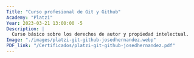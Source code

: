 ```yaml
---
Title: "Curso profesional de Git y Github"
Academy: "Platzi"
Year: 2023-03-21 13:00:00 -5
Description: |
  Curso básico sobre los derechos de autor y propiedad intelectual.
Image: "./images/platzi-git-github-josedhernandez.webp"
PDF_link: "/Certificados/platzi-git-github-josedhernandez.pdf"
---
```

